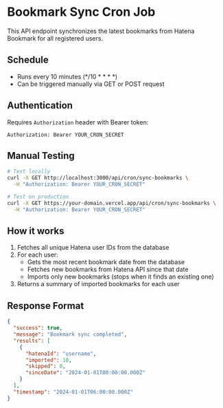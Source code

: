 # Bookmark Sync Cron Job

This API endpoint synchronizes the latest bookmarks from Hatena Bookmark for all registered users.

## Schedule

- Runs every 10 minutes (*/10 * * * *)
- Can be triggered manually via GET or POST request

## Authentication

Requires `Authorization` header with Bearer token:
```
Authorization: Bearer YOUR_CRON_SECRET
```

## Manual Testing

```bash
# Test locally
curl -X GET http://localhost:3000/api/cron/sync-bookmarks \
  -H "Authorization: Bearer YOUR_CRON_SECRET"

# Test on production
curl -X GET https://your-domain.vercel.app/api/cron/sync-bookmarks \
  -H "Authorization: Bearer YOUR_CRON_SECRET"
```

## How it works

1. Fetches all unique Hatena user IDs from the database
2. For each user:
   - Gets the most recent bookmark date from the database
   - Fetches new bookmarks from Hatena API since that date
   - Imports only new bookmarks (stops when it finds an existing one)
3. Returns a summary of imported bookmarks for each user

## Response Format

```json
{
  "success": true,
  "message": "Bookmark sync completed",
  "results": [
    {
      "hatenaId": "username",
      "imported": 10,
      "skipped": 0,
      "sinceDate": "2024-01-01T00:00:00.000Z"
    }
  ],
  "timestamp": "2024-01-01T06:00:00.000Z"
}
```